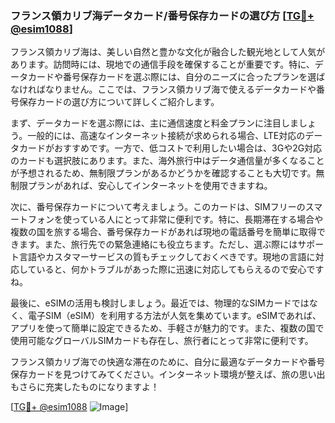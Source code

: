 ### フランス領カリブ海データカード/番号保存カードの選び方 [[TG💪+ @esim1088](https://t.me/s/esim1088)]

フランス領カリブ海は、美しい自然と豊かな文化が融合した観光地として人気があります。訪問時には、現地での通信手段を確保することが重要です。特に、データカードや番号保存カードを選ぶ際には、自分のニーズに合ったプランを選ばなければなりません。ここでは、フランス領カリブ海で使えるデータカードや番号保存カードの選び方について詳しくご紹介します。

まず、データカードを選ぶ際には、主に通信速度と料金プランに注目しましょう。一般的には、高速なインターネット接続が求められる場合、LTE対応のデータカードがおすすめです。一方で、低コストで利用したい場合は、3Gや2G対応のカードも選択肢にあります。また、海外旅行中はデータ通信量が多くなることが予想されるため、無制限プランがあるかどうかを確認することも大切です。無制限プランがあれば、安心してインターネットを使用できますね。

次に、番号保存カードについて考えましょう。このカードは、SIMフリーのスマートフォンを使っている人にとって非常に便利です。特に、長期滞在する場合や複数の国を旅する場合、番号保存カードがあれば現地の電話番号を簡単に取得できます。また、旅行先での緊急連絡にも役立ちます。ただし、選ぶ際にはサポート言語やカスタマーサービスの質もチェックしておくべきです。現地の言語に対応していると、何かトラブルがあった際に迅速に対応してもらえるので安心ですね。

最後に、eSIMの活用も検討しましょう。最近では、物理的なSIMカードではなく、電子SIM（eSIM）を利用する方法が人気を集めています。eSIMであれば、アプリを使って簡単に設定できるため、手軽さが魅力的です。また、複数の国で使用可能なグローバルSIMカードも存在し、旅行者にとって非常に便利です。

フランス領カリブ海での快適な滞在のために、自分に最適なデータカードや番号保存カードを見つけてみてください。インターネット環境が整えば、旅の思い出もさらに充実したものになりますよ！

[[TG💪+ @esim1088](https://t.me/s/esim1088) ![Image](https://i.postimg.cc/Y0z9fWf4/image.png)]